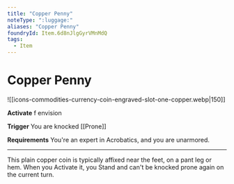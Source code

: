 ```yaml
---
title: "Copper Penny"
noteType: ":luggage:"
aliases: "Copper Penny"
foundryId: Item.6d8nJlgGyrVMnMdQ
tags:
  - Item
---
```


# Copper Penny
![[icons-commodities-currency-coin-engraved-slot-one-copper.webp|150]]

**Activate** f envision

**Trigger** You are knocked [[Prone]]

**Requirements** You're an expert in Acrobatics, and you are unarmored.

* * *

This plain copper coin is typically affixed near the feet, on a pant leg or hem. When you Activate it, you Stand and can't be knocked prone again on the current turn.
